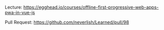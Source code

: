 Lecture: https://egghead.io/courses/offline-first-progressive-web-apps-pwa-in-vue-js

Pull Request: https://github.com/neverlish/Learned/pull/98
